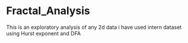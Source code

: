 # Fractal_Analysis

This is an exploratory analysis of any 2d data i have used intern dataset using Hurst exponent and DFA

